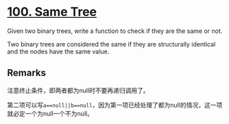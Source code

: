 # [100. Same Tree](https://leetcode.com/problems/same-tree/)

Given two binary trees, write a function to check if they are the same or not.

Two binary trees are considered the same if they are structurally identical and the nodes have the same value.

## Remarks

注意终止条件，即两者都为null时不要再递归调用了。

第二项可以写`a==null||b==null`，因为第一项已经处理了都为null的情况，这一项就必定一个为null一个不为null。
